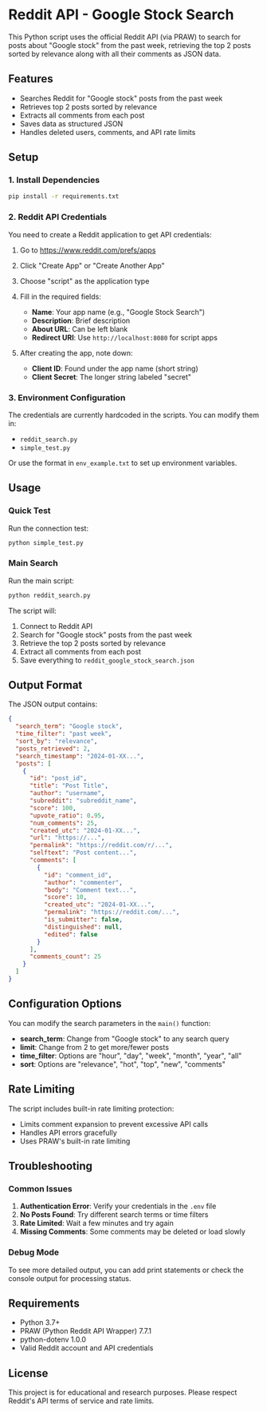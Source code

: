 # Reddit API - Google Stock Search

This Python script uses the official Reddit API (via PRAW) to search for posts about "Google stock" from the past week, retrieving the top 2 posts sorted by relevance along with all their comments as JSON data.

## Features

- Searches Reddit for "Google stock" posts from the past week
- Retrieves top 2 posts sorted by relevance
- Extracts all comments from each post
- Saves data as structured JSON
- Handles deleted users, comments, and API rate limits

## Setup

### 1. Install Dependencies

```bash
pip install -r requirements.txt
```

### 2. Reddit API Credentials

You need to create a Reddit application to get API credentials:

1. Go to https://www.reddit.com/prefs/apps
2. Click "Create App" or "Create Another App"
3. Choose "script" as the application type
4. Fill in the required fields:
   - **Name**: Your app name (e.g., "Google Stock Search")
   - **Description**: Brief description
   - **About URL**: Can be left blank
   - **Redirect URI**: Use `http://localhost:8080` for script apps

5. After creating the app, note down:
   - **Client ID**: Found under the app name (short string)
   - **Client Secret**: The longer string labeled "secret"

### 3. Environment Configuration

The credentials are currently hardcoded in the scripts. You can modify them in:
- `reddit_search.py` 
- `simple_test.py`

Or use the format in `env_example.txt` to set up environment variables.

## Usage

### Quick Test

Run the connection test:

```bash
python simple_test.py
```

### Main Search

Run the main script:

```bash
python reddit_search.py
```

The script will:
1. Connect to Reddit API
2. Search for "Google stock" posts from the past week
3. Retrieve the top 2 posts sorted by relevance
4. Extract all comments from each post
5. Save everything to `reddit_google_stock_search.json`

## Output Format

The JSON output contains:

```json
{
  "search_term": "Google stock",
  "time_filter": "past week",
  "sort_by": "relevance",
  "posts_retrieved": 2,
  "search_timestamp": "2024-01-XX...",
  "posts": [
    {
      "id": "post_id",
      "title": "Post Title",
      "author": "username",
      "subreddit": "subreddit_name",
      "score": 100,
      "upvote_ratio": 0.95,
      "num_comments": 25,
      "created_utc": "2024-01-XX...",
      "url": "https://...",
      "permalink": "https://reddit.com/r/...",
      "selftext": "Post content...",
      "comments": [
        {
          "id": "comment_id",
          "author": "commenter",
          "body": "Comment text...",
          "score": 10,
          "created_utc": "2024-01-XX...",
          "permalink": "https://reddit.com/...",
          "is_submitter": false,
          "distinguished": null,
          "edited": false
        }
      ],
      "comments_count": 25
    }
  ]
}
```

## Configuration Options

You can modify the search parameters in the `main()` function:

- **search_term**: Change from "Google stock" to any search query
- **limit**: Change from 2 to get more/fewer posts
- **time_filter**: Options are "hour", "day", "week", "month", "year", "all"
- **sort**: Options are "relevance", "hot", "top", "new", "comments"

## Rate Limiting

The script includes built-in rate limiting protection:
- Limits comment expansion to prevent excessive API calls
- Handles API errors gracefully
- Uses PRAW's built-in rate limiting

## Troubleshooting

### Common Issues

1. **Authentication Error**: Verify your credentials in the `.env` file
2. **No Posts Found**: Try different search terms or time filters
3. **Rate Limited**: Wait a few minutes and try again
4. **Missing Comments**: Some comments may be deleted or load slowly

### Debug Mode

To see more detailed output, you can add print statements or check the console output for processing status.

## Requirements

- Python 3.7+
- PRAW (Python Reddit API Wrapper) 7.7.1
- python-dotenv 1.0.0
- Valid Reddit account and API credentials

## License

This project is for educational and research purposes. Please respect Reddit's API terms of service and rate limits. 